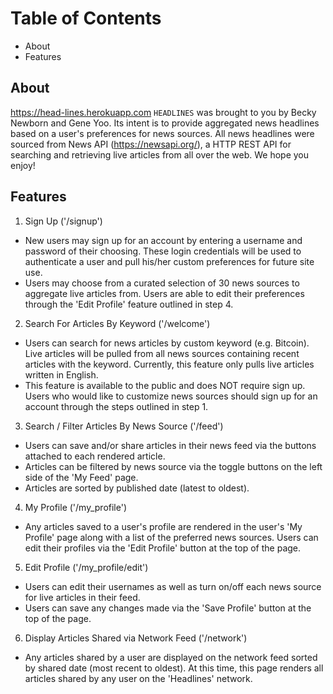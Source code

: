 # Table of Contents
- About
- Features

## About
https://head-lines.herokuapp.com
`HEADLINES` was brought to you by Becky Newborn and Gene Yoo. Its intent is to provide aggregated news headlines based on a user's preferences for news sources. All news headlines were sourced from News API (https://newsapi.org/), a HTTP REST API for searching and retrieving live articles from all over the web. We hope you enjoy!

## Features

1. Sign Up ('/signup')
  - New users may sign up for an account by entering a username and password of their choosing. These login credentials will be used to authenticate a user and pull his/her custom preferences for future site use.
  - Users may choose from a curated selection of 30 news sources to aggregate live articles from. Users are able to edit their preferences through the 'Edit Profile' feature outlined in step 4.

2. Search For Articles By Keyword ('/welcome')
  - Users can search for news articles by custom keyword (e.g. Bitcoin). Live articles will be pulled from all news sources containing recent articles with the keyword. Currently, this feature only pulls live articles written in English.
  - This feature is available to the public and does NOT require sign up. Users who would like to customize news sources should sign up for an account through the steps outlined in step 1.

3. Search / Filter Articles By News Source ('/feed')
  - Users can save and/or share articles in their news feed via the buttons attached to each rendered article.
  - Articles can be filtered by news source via the toggle buttons on the left side of the 'My Feed' page.
  - Articles are sorted by published date (latest to oldest).

4. My Profile ('/my_profile')
  - Any articles saved to a user's profile are rendered in the user's 'My Profile' page along with a list of the preferred news sources. Users can edit their profiles via the 'Edit Profile' button at the top of the page.

5. Edit Profile ('/my_profile/edit')
  - Users can edit their usernames as well as turn on/off each news source for live articles in their feed.
  - Users can save any changes made via the 'Save Profile' button at the top of the page.

6. Display Articles Shared via Network Feed ('/network')
  - Any articles shared by a user are displayed on the network feed sorted by shared date (most recent to oldest). At this time, this page renders all articles shared by any user on the 'Headlines' network.

